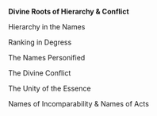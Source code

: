 **Divine Roots of Hierarchy & Conflict**

Hierarchy in the Names

Ranking in Degress

The Names Personified

The Divine Conflict

The Unity of the Essence

Names of Incomparability & Names of Acts
